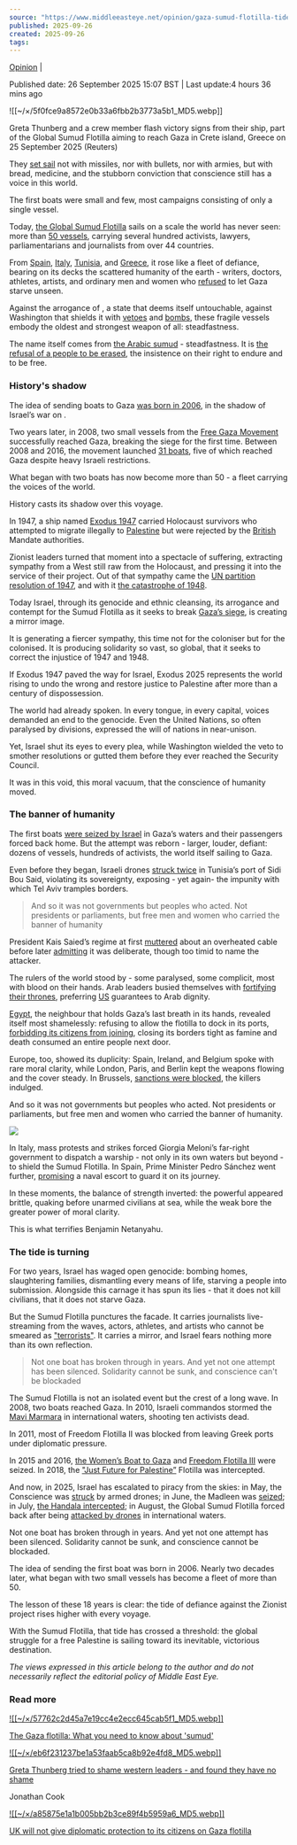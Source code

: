 ```yaml
---
source: "https://www.middleeasteye.net/opinion/gaza-sumud-flotilla-tide-defiance-against-israel-unbreakable-wave"
published: 2025-09-26
created: 2025-09-26
tags:
---
```

[Opinion](https://www.middleeasteye.net/opinion) |

Published date: 26 September 2025 15:07 BST | Last update:4 hours 36 mins ago

![[~/×/5f0fce9a8572e0b33a6fbb2b3773a5b1_MD5.webp]]

Greta Thunberg and a crew member flash victory signs from their ship, part of the Global Sumud Flotilla aiming to reach Gaza in Crete island, Greece on 25 September 2025 (Reuters)

They [set sail](https://www.facebook.com/MiddleEastEye/posts/the-global-sumud-flotilla-set-sail-almost-a-month-ago-with-more-than-500-volunte/1237310595099043/) not with missiles, nor with bullets, nor with armies, but with bread, medicine, and the stubborn conviction that conscience still has a voice in this world.

The first boats were small and few, most campaigns consisting of only a single vessel.

Today, [the Global Sumud Flotilla](https://globalsumudflotilla.org/) sails on a scale the world has never seen: more than [50 vessels](https://www.aljazeera.com/news/2025/8/31/the-global-sumud-flotilla-to-gaza-everything-you-need-to-know), carrying several hundred activists, lawyers, parliamentarians and journalists from over 44 countries.

From [Spain](https://www.youtube.com/watch?v=Ej_zMaN0YUw), [Italy](https://www.middleeasteye.net/news/footage-shows-apparent-attack-gaza-bound-global-sumud-flotilla), [Tunisia](https://www.middleeasteye.net/countries/tunisia), and [Greece](https://www.middleeasteye.net/live-blog/live-blog-update/gaza-aid-flotilla-set-head-east-greece), it rose like a fleet of defiance, bearing on its decks the scattered humanity of the earth - writers, doctors, athletes, artists, and ordinary men and women who [refused](https://www.middleeasteye.net/news/greta-thunberg-aboard-gaza-flotilla-doing-nothing-not-option) to let Gaza starve unseen.

Against the arrogance of , a state that deems itself untouchable, against Washington that shields it with [vetoes](https://www.middleeasteye.net/news/frustration-us-vetoes-sixth-un-resolution-gaza-ceasefire) and [bombs](https://www.middleeasteye.net/news/exclusive-us-quietly-sent-hundreds-hellfire-missiles-israel-iran-attack), these fragile vessels embody the oldest and strongest weapon of all: steadfastness.

The name itself comes from [the Arabic sumud](https://www.middleeasteye.net/explainers/gaza-flotilla-what-you-need-know-about-sumud) - steadfastness. It is [the refusal of a people to be erased](https://www.middleeasteye.net/opinion/%3Ciframe%20width=%22951%22%20height=%22535%22%20src=%22https://www.youtube.com/embed/fS3xJCze5zU%22%20title=%22Gaza%20has%20survived%20for%20thousands%20of%20years%20it%20cannot%20be%20erased%20by%20Trump%20and%20Israel%22%20frameborder=%220%22%20allow=%22accelerometer;%20autoplay;%20clipboard-write;%20encrypted-media;%20gyroscope;%20picture-in-picture;%20web-share%22%20referrerpolicy=%22strict-origin-when-cross-origin%22%20allowfullscreen%3E%3C/iframe%3E), the insistence on their right to endure and to be free.

### History's shadow

The idea of sending boats to Gaza [was born in 2006](https://www.aljazeera.com/news/2025/8/31/the-global-sumud-flotilla-to-gaza-everything-you-need-to-know), in the shadow of Israel’s war on .

Two years later, in 2008, two small vessels from the [Free Gaza Movement](https://www.aljazeera.com/news/2025/6/9/freedom-flotillas-a-history-of-attempts-to-break-israels-siege-of-gaza) successfully reached Gaza, breaking the siege for the first time. Between 2008 and 2016, the movement launched [31 boats](https://www.aljazeera.com/news/2025/6/9/freedom-flotillas-a-history-of-attempts-to-break-israels-siege-of-gaza), five of which reached Gaza despite heavy Israeli restrictions.

What began with two boats has now become more than 50 - a fleet carrying the voices of the world.

History casts its shadow over this voyage.

In 1947, a ship named [Exodus 1947](https://www.jewishrenaissance.org.uk/events/true-story-of-exodus) carried Holocaust survivors who attempted to migrate illegally to [Palestine](https://www.middleeasteye.net/countries/palestine?page=1) but were rejected by the [British](https://www.middleeasteye.net/countries/uk) Mandate authorities.

Zionist leaders turned that moment into a spectacle of suffering, extracting sympathy from a West still raw from the Holocaust, and pressing it into the service of their project. Out of that sympathy came the [UN partition resolution of 1947](https://www.amazon.co.uk/Exodus-1947-Ship-Launched-Nation/dp/1402752288), and with it [the catastrophe of 1948](https://www.middleeasteye.net/news/nakba-palestine-catastrophe-explained).

Today Israel, through its genocide and ethnic cleansing, its arrogance and contempt for the Sumud Flotilla as it seeks to break [Gaza’s siege](https://www.youtube.com/watch?v=1iWPZeAiZvQ), is creating a mirror image.

It is generating a fiercer sympathy, this time not for the coloniser but for the colonised. It is producing solidarity so vast, so global, that it seeks to correct the injustice of 1947 and 1948.

If Exodus 1947 paved the way for Israel, Exodus 2025 represents the world rising to undo the wrong and restore justice to Palestine after more than a century of dispossession.

The world had already spoken. In every tongue, in every capital, voices demanded an end to the genocide. Even the United Nations, so often paralysed by divisions, expressed the will of nations in near-unison.

Yet, Israel shut its eyes to every plea, while Washington wielded the veto to smother resolutions or gutted them before they ever reached the Security Council.

It was in this void, this moral vacuum, that the conscience of humanity moved.

### The banner of humanity

The first boats [were seized by Israel](https://www.middleeasteye.net/news/gaza-bound-flotilla-israeli-seizes-madleen-ship-detains-activist) in Gaza’s waters and their passengers forced back home. But the attempt was reborn - larger, louder, defiant: dozens of vessels, hundreds of activists, the world itself sailing to Gaza.

Even before they began, Israeli drones [struck twice](https://www.middleeasteye.net/news/flotilla-gaza-struck-drone-tunisian-port) in Tunisia’s port of Sidi Bou Said, violating its sovereignty, exposing - yet again- the impunity with which Tel Aviv tramples borders.

> And so it was not governments but peoples who acted. Not presidents or parliaments, but free men and women who carried the banner of humanity

President Kais Saied’s regime at first [muttered](https://www.middleeasteye.net/news/tunisia-denounces-gaza-flotilla-strike-premeditated-aggression) about an overheated cable before later [admitting](https://www.middleeasteye.net/news/tunisia-denounces-gaza-flotilla-strike-premeditated-aggression) it was deliberate, though too timid to name the attacker.

The rulers of the world stood by - some paralysed, some complicit, most with blood on their hands. Arab leaders busied themselves with [fortifying their thrones](https://www.middleeasteye.net/opinion/doha-summit-arab-and-muslim-leaders-talk-tough-take-no-concrete-steps-against-israeli), preferring [US](https://www.middleeasteye.net/countries/us) guarantees to Arab dignity.

[Egypt](https://www.middleeasteye.net/countries/egypt), the neighbour that holds Gaza’s last breath in its hands, revealed itself most shamelessly: refusing to allow the flotilla to dock in its ports, [forbidding its citizens from joining](https://www.madamasr.com/en/2025/09/14/news/u/egyptian-sumud-flotilla-sailing-through-politics-and-security-pressures/), closing its borders tight as famine and death consumed an entire people next door.

Europe, too, showed its duplicity: Spain, Ireland, and Belgium spoke with rare moral clarity, while London, Paris, and Berlin kept the weapons flowing and the cover steady. In Brussels, [sanctions were blocked](https://www.euronews.com/my-europe/2025/09/23/can-the-eu-overcome-divergence-over-sanctions-against-israel), the killers indulged.

And so it was not governments but peoples who acted. Not presidents or parliaments, but free men and women who carried the banner of humanity.

![](https://www.youtube.com/watch?v=RVJn1x2Mo2U)

In Italy, mass protests and strikes forced Giorgia Meloni’s far-right government to dispatch a warship - not only in its own waters but beyond - to shield the Sumud Flotilla. In Spain, Prime Minister Pedro Sánchez went further, [promising](https://www.reuters.com/world/middle-east/spains-pm-says-he-will-send-warship-protect-gaza-aid-flotilla-2025-09-24/) a naval escort to guard it on its journey.

In these moments, the balance of strength inverted: the powerful appeared brittle, quaking before unarmed civilians at sea, while the weak bore the greater power of moral clarity.

This is what terrifies Benjamin Netanyahu.

### The tide is turning

For two years, Israel has waged open genocide: bombing homes, slaughtering families, dismantling every means of life, starving a people into submission. Alongside this carnage it has spun its lies - that it does not kill civilians, that it does not starve Gaza.

But the Sumud Flotilla punctures the facade. It carries journalists live-streaming from the waves, actors, athletes, and artists who cannot be smeared as ["terrorists"](https://www.youtube.com/shorts/gxV8S8_kQQg). It carries a mirror, and Israel fears nothing more than its own reflection.

> Not one boat has broken through in years. And yet not one attempt has been silenced. Solidarity cannot be sunk, and conscience can't be blockaded

The Sumud Flotilla is not an isolated event but the crest of a long wave. In 2008, two boats reached Gaza. In 2010, Israeli commandos stormed the [Mavi Marmara](https://www.theguardian.com/world/2010/jun/01/mavi-marmara-raid-israel-palestinians) in international waters, shooting ten activists dead.

In 2011, most of Freedom Flotilla II was blocked from leaving Greek ports under diplomatic pressure.

In 2015 and 2016, [the Women’s Boat to Gaza](https://www.middleeastmonitor.com/20161004-womens-boat-to-gaza-hope-is-lost/) and [Freedom Flotilla III](https://www.aljazeera.com/news/2015/6/29/gaza-bound-flotilla-vessel-seized-by-israeli-navy) were seized. In 2018, the ["Just Future for Palestine”](https://www.trtworld.com/article/71e3211e7838) Flotilla was intercepted.

And now, in 2025, Israel has escalated to piracy from the skies: in May, the Conscience was [struck](https://freedomflotilla.org/2025/05/03/press-briefing-and-release/) by armed drones; in June, the Madleen was [seized](https://www.middleeasteye.net/news/seizure-madleen-latest-decade-Israeli-attacks-aid-flotillas-gaza); in July, [the Handala intercepted](https://www.middleeasteye.net/news/israeli-thugs-board-gaza-bound-aid-ship-international-waters); in August, the Global Sumud Flotilla forced back after being [attacked by drones](https://www.instagram.com/reel/DPBQRM1jZfg/) in international waters.

Not one boat has broken through in years. And yet not one attempt has been silenced. Solidarity cannot be sunk, and conscience cannot be blockaded.

The idea of sending the first boat was born in 2006. Nearly two decades later, what began with two small vessels has become a fleet of more than 50.

The lesson of these 18 years is clear: the tide of defiance against the Zionist project rises higher with every voyage.

With the Sumud Flotilla, that tide has crossed a threshold: the global struggle for a free Palestine is sailing toward its inevitable, victorious destination.

*The views expressed in this article belong to the author and do not necessarily reflect the editorial policy of Middle East Eye.*

### Read more

[![[~/×/57762c2d45a7e19cc4e2ecc645cab5f1_MD5.webp]]](https://www.middleeasteye.net/explainers/gaza-flotilla-what-you-need-know-about-sumud)

[The Gaza flotilla: What you need to know about 'sumud'](https://www.middleeasteye.net/explainers/gaza-flotilla-what-you-need-know-about-sumud)

[![[~/×/eb6f231237be1a53faab5ca8b92e4fd8_MD5.webp]]](https://www.middleeasteye.net/opinion/greta-thunberg-tried-shame-western-leaders-and-found-they-have-no-shame)

[Greta Thunberg tried to shame western leaders - and found they have no shame](https://www.middleeasteye.net/opinion/greta-thunberg-tried-shame-western-leaders-and-found-they-have-no-shame)

Jonathan Cook

[![[~/×/a85875e1a1b005bb2b3ce89f4b5959a6_MD5.webp]]](https://www.middleeasteye.net/news/uk-wont-give-diplomatic-protection-its-citizens-gaza-flotilla)

[UK will not give diplomatic protection to its citizens on Gaza flotilla](https://www.middleeasteye.net/news/uk-wont-give-diplomatic-protection-its-citizens-gaza-flotilla)